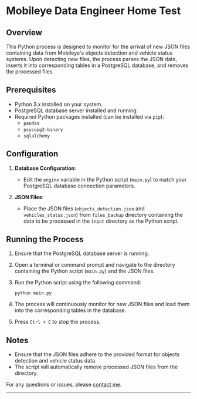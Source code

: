 # Mobileye Data Engineer Home Test

## Overview

This Python process is designed to monitor for the arrival of new JSON files containing data from Mobileye's objects detection and vehicle status systems. Upon detecting new files, the process parses the JSON data, inserts it into corresponding tables in a PostgreSQL database, and removes the processed files.

## Prerequisites

- Python 3.x installed on your system.
- PostgreSQL database server installed and running.
- Required Python packages installed (can be installed via `pip`):
  - `pandas`
  - `psycopg2-binary`
  - `sqlalchemy`

## Configuration

1. **Database Configuration**:
   - Edit the `engine` variable in the Python script (`main.py`) to match your PostgreSQL database connection parameters.

2. **JSON Files**:
   - Place the JSON files (`objects_detection.json` and `vehicles_status.json`) from `files_backup` directory containing the data to be processed in the `input` directory as the Python script.

## Running the Process

1. Ensure that the PostgreSQL database server is running.

2. Open a terminal or command prompt and navigate to the directory containing the Python script (`main.py`) and the JSON files.

3. Run the Python script using the following command:

   ```
   python main.py
   ```

4. The process will continuously monitor for new JSON files and load them into the corresponding tables in the database.

5. Press `Ctrl + C` to stop the process.

## Notes

- Ensure that the JSON files adhere to the provided format for objects detection and vehicle status data.
- The script will automatically remove processed JSON files from the directory.


For any questions or issues, please [contact me](mailto:idan.bushari@gmail.com).

---
